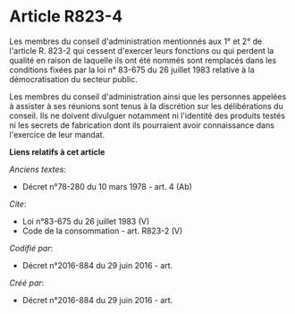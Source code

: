 # Article R823-4

Les membres du conseil d'administration mentionnés aux 1° et 2° de l'article R. 823-2 qui cessent d'exercer leurs fonctions
ou qui perdent la qualité en raison de laquelle ils ont été nommés sont remplacés dans les conditions fixées par la loi n°
83-675 du 26 juillet 1983 relative à la démocratisation du secteur public. 

Les membres du conseil d'administration ainsi que les personnes appelées à assister à ses réunions sont tenus à la discrétion
sur les délibérations du conseil. Ils ne doivent divulguer notamment ni l'identité des produits testés ni les secrets de
fabrication dont ils pourraient avoir connaissance dans l'exercice de leur mandat.

**Liens relatifs à cet article**

_Anciens textes_:

  - Décret n°78-280 du 10 mars 1978 - art. 4 (Ab)

_Cite_:

  - Loi n°83-675 du 26 juillet 1983 (V)
  - Code de la consommation - art. R823-2 (V)

_Codifié par_:

  - Décret n°2016-884 du 29 juin 2016 - art.

_Créé par_:

  - Décret n°2016-884 du 29 juin 2016 - art.
